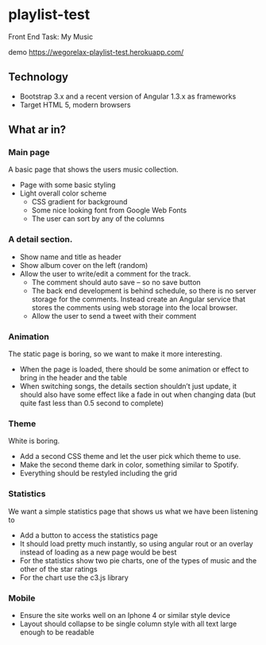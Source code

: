 # playlist-test
Front End Task: My Music

demo
https://wegorelax-playlist-test.herokuapp.com/

## Technology
- Bootstrap 3.x and a recent version of Angular 1.3.x as frameworks
- Target HTML 5, modern browsers

## What ar in?
### Main page
A basic page that shows the users music collection.
- Page with some basic styling
- Light overall color scheme
  - CSS gradient for background
  - Some nice looking font from Google Web Fonts
  - The user can sort by any of the columns

### A detail section.
- Show name and title as header
- Show album cover on the left (random)
- Allow the user to write/edit a comment for the track.
  - The comment should auto save – so no save button
  - The back end development is behind schedule, so there is no server storage
for the comments. Instead create an Angular service that stores the
comments using web storage into the local browser.
  - Allow the user to send a tweet with their comment

### Animation
The static page is boring, so we want to make it more interesting.
- When the page is loaded, there should be some animation or effect to bring in the header and the table
- When switching songs, the details section shouldn’t just update, it should also have some effect like a fade in out when changing data (but quite fast less than 0.5 second to complete)

### Theme
White is boring.
- Add a second CSS theme and let the user pick which theme to use.
- Make the second theme dark in color, something similar to Spotify.
- Everything should be restyled including the grid

### Statistics
We want a simple statistics page that shows us what we have been listening to
- Add a button to access the statistics page
- It should load pretty much instantly, so using angular rout or an overlay instead of
loading as a new page would be best
- For the statistics show two pie charts, one of the types of music and the other of the
star ratings
- For the chart use the c3.js library

### Mobile
- Ensure the site works well on an Iphone 4 or similar style device
- Layout should collapse to be single column style with all text large enough to be
readable
